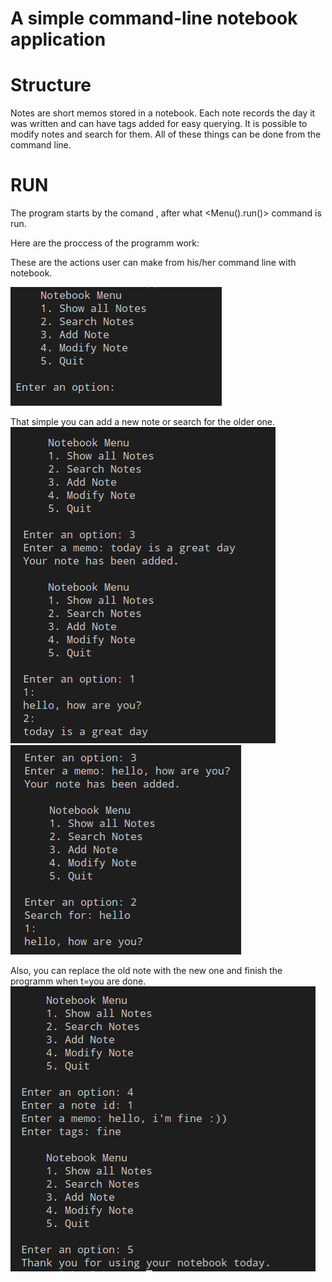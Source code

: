 # A simple command-line notebook application


# Structure
Notes are short memos stored in a notebook. Each
note records the day it was written and can have tags added for easy querying.
It is possible to modify notes and search for them.
All of these things can be done from the command line.

# RUN
The program starts by the comand <python menu.py>, after what <Menu().run()> command is run.

Here are the proccess of the programm work:

These are the actions user can make from his/her command line with notebook.

<img src="screenshots/choices.png" alt="choices to user"/>

That simple you can add a new note or search for the older one.
<img src="screenshots/adding_notes.png" alt="adding notes"/>
<img src="screenshots/search_for_notes.png" alt="search for notes"/>


Also, you can replace the old note with the new one and finish the programm when t=you are done.
<img src="screenshots/modify_and_quit.png" alt="modify notes and quit"/>